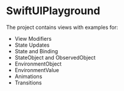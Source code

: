 # SwiftUIPlayground

The project contains views with examples for:
- View Modifiers
- State Updates
- State and Binding
- StateObject and ObservedObject
- EnvironmentObject
- EnvironmentValue
- Animations
- Transitions
